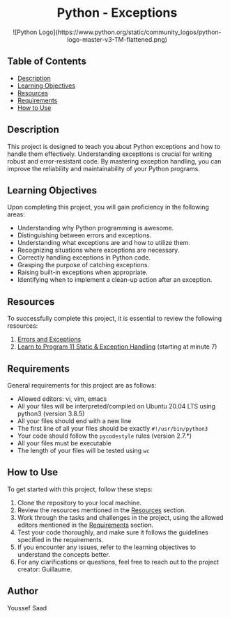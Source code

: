 # <div align="center">Python - Exceptions</div>

<div align="center">![Python Logo](https://www.python.org/static/community_logos/python-logo-master-v3-TM-flattened.png)</div>

## Table of Contents
- [Description](#description)
- [Learning Objectives](#learning-objectives)
- [Resources](#resources)
- [Requirements](#requirements)
- [How to Use](#how-to-use)

## Description
This project is designed to teach you about Python exceptions and how to handle them effectively. Understanding exceptions is crucial for writing robust and error-resistant code. By mastering exception handling, you can improve the reliability and maintainability of your Python programs.

## Learning Objectives
Upon completing this project, you will gain proficiency in the following areas:
- Understanding why Python programming is awesome.
- Distinguishing between errors and exceptions.
- Understanding what exceptions are and how to utilize them.
- Recognizing situations where exceptions are necessary.
- Correctly handling exceptions in Python code.
- Grasping the purpose of catching exceptions.
- Raising built-in exceptions when appropriate.
- Identifying when to implement a clean-up action after an exception.

## Resources
To successfully complete this project, it is essential to review the following resources:

1. [Errors and Exceptions](https://docs.python.org/3/tutorial/errors.html)
2. [Learn to Program 11 Static & Exception Handling](https://www.youtube.com/watch?v=XXXXXXXX) (starting at minute 7)

## Requirements
General requirements for this project are as follows:

- Allowed editors: vi, vim, emacs
- All your files will be interpreted/compiled on Ubuntu 20.04 LTS using python3 (version 3.8.5)
- All your files should end with a new line
- The first line of all your files should be exactly `#!/usr/bin/python3`
- Your code should follow the `pycodestyle` rules (version 2.7.*)
- All your files must be executable
- The length of your files will be tested using `wc`

## How to Use
To get started with this project, follow these steps:

1. Clone the repository to your local machine.
2. Review the resources mentioned in the [Resources](#resources) section.
3. Work through the tasks and challenges in the project, using the allowed editors mentioned in the [Requirements](#requirements) section.
4. Test your code thoroughly, and make sure it follows the guidelines specified in the requirements.
5. If you encounter any issues, refer to the learning objectives to understand the concepts better.
6. For any clarifications or questions, feel free to reach out to the project creator: Guillaume.

## Author 
Youssef Saad
